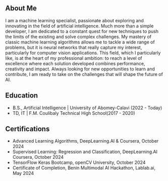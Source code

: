 ## About Me

I am a machine learning specialist, passionate about exploring and innovating in the field of artificial intelligence. Much more than a simple developer, I am dedicated to a constant quest for new techniques to push the limits of the existing and solve complex challenges.
My mastery of classic machine learning algorithms allows me to tackle a wide range of problems, but it is neural networks that really capture my interest, particularly for computer vision applications. This field, which I particularly like, is at the heart of my professional ambition: to reach a level of excellence where each solution developed combines performance, creativity and impact.
Always looking for new opportunities to learn and contribute, I am ready to take on the challenges that will shape the future of AI.

## Education
- B.S., Artificial Intelligence | University of Abomey-Calavi (2022 - Today)
- TD, IT     | F.M. Coulibaly Technical High School(2017 - 2020)
  

## Certifications

- Advanced Learning Algorithms, DeepLearning.AI & Coursera, October 2024
- Supervised Learning: Regression and Classification, DeepLearning.AI Coursera, October 2024
- TensorFlow Keras Bootcamp, openCV University, October 2024
- Certificate of Completion, Benin Multimodal AI Hackathon, Lablab.ai, May 2024
